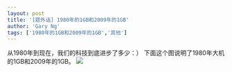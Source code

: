 ```yaml
---
layout: post
title: '[题外话] 1980年的1GB和2009年的1GB'
author: 'Gary Ng'
tags: ['1980年的1GB和2009年的1GB','其他']
---
```


  
从1980年到现在，我们的科技到底进步了多少：）
下面这个图说明了1980年大机的1GB和2009年的1GB。
[![](http://3.bp.blogspot.com/-_NYxFIV8CbI/Tq_z7OpaxbI/AAAAAAAAAdQ/NWK-yYU7K9s/s1600/1gb-computer-memory.jpg)](http://3.bp.blogspot.com/-_NYxFIV8CbI/Tq_z7OpaxbI/AAAAAAAAAdQ/NWK-yYU7K9s/s1600/1gb-computer-memory.jpg)
  

